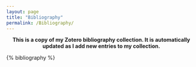 ```yaml
---
layout: page
title: "Bibliography"
permalink: /Bibliography/
---
```


<div style="text-align: center;">
  <p><b>This is a copy of my Zotero bibliography collection. It is automatically updated as I add new entries to my collection.</b></p>
</div> 

{% bibliography %}

